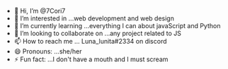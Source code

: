 - 👋 Hi, I’m @7Cori7
- 👀 I’m interested in ...web development and web design
- 🌱 I’m currently learning ...everything I can about javaScript and Python
- 💞️ I’m looking to collaborate on ...any project related to JS
- 📫 How to reach me ... Luna_lunita#2334 on discord
- 😄 Pronouns: ...she/her 
- ⚡ Fun fact: ...I don't have a mouth and I must scream

<!---
7Cori7/7Cori7 is a ✨ special ✨ repository because its `README.md` (this file) appears on your GitHub profile.
You can click the Preview link to take a look at your changes.
--->
